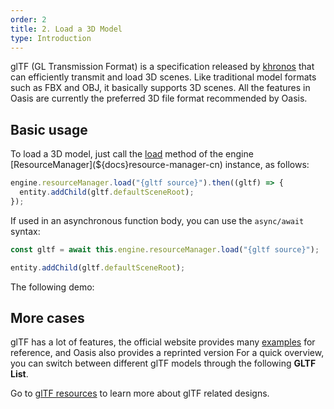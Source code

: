 ```yaml
---
order: 2
title: 2. Load a 3D Model
type: Introduction
---
```


glTF (GL Transmission Format) is a specification released by [khronos](https://www.khronos.org/) that can efficiently transmit and load 3D scenes. Like traditional model formats such as FBX and OBJ, it basically supports 3D scenes. All the features in Oasis are currently the preferred 3D file format recommended by Oasis.

## Basic usage

To load a 3D model, just call the [load](${api}core/ResourceManager/#load) method of the engine [ResourceManager](${docs}resource-manager-cn) instance, as follows:

```typescript
engine.resourceManager.load("{gltf source}").then((gltf) => {
  entity.addChild(gltf.defaultSceneRoot);
});
```

If used in an asynchronous function body, you can use the `async/await` syntax:

```typescript
const gltf = await this.engine.resourceManager.load("{gltf source}");

entity.addChild(gltf.defaultSceneRoot);
```

The following demo:

<playground src="gltf-basic.ts"></playground>

## More cases

glTF has a lot of features, the official website provides many [examples](https://github.com/KhronosGroup/glTF-Sample-Models/tree/master/2.0) for reference, and Oasis also provides a reprinted version For a quick overview, you can switch between different glTF models through the following **GLTF List**.

Go to [glTF resources](${docs}gltf-cn) to learn more about glTF related designs.

<playground src="gltf-loader.ts"></playground>
